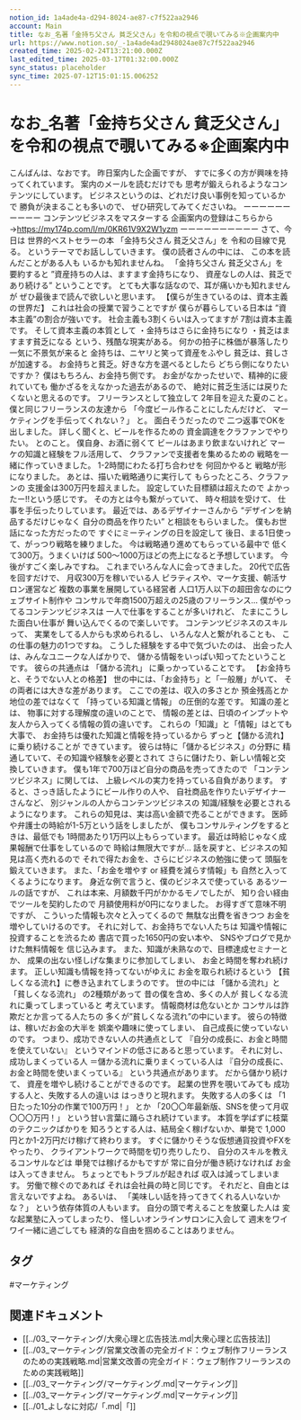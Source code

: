 ```yaml
---
notion_id: 1a4ade4a-d294-8024-ae87-c7f522aa2946
account: Main
title: なお_名著「金持ち父さん 貧乏父さん」を令和の視点で覗いてみる※企画案内中
url: https://www.notion.so/_-1a4ade4ad2948024ae87c7f522aa2946
created_time: 2025-02-24T13:21:00.000Z
last_edited_time: 2025-03-17T01:32:00.000Z
sync_status: placeholder
sync_time: 2025-07-12T15:01:15.006252
---
```

# なお_名著「金持ち父さん 貧乏父さん」を令和の視点で覗いてみる※企画案内中

こんばんは、なおです。
昨日案内した企画ですが、
すでに多くの方が興味を持ってくれています。
案内のメールを読むだけでも
思考が鍛えられるようなコンテンツにしています。
ビジネスというのは、どれだけ良い事例を知っているかで
勝負が決まることも多いので、
ぜひ研究してみてくださいね。
ーーーーーーーーーー
コンテンツビジネスをマスターする
企画案内の登録はこちらから
→https://my174p.com/l/m/0KR61V9X2W1yzm
ーーーーーーーーーー
さて、今日は
世界的ベストセラーの本
「金持ち父さん 貧乏父さん」を
令和の目線で見る。
というテーマでお話ししていきます。
僕の読者さんの中には、
この本を読んだことがある人も
いるかも知れませんね。
「金持ち父さん 貧乏父さん」を
要約すると
”資産持ちの人は、ますます金持ちになり、
資産なしの人は、貧乏であり続ける”
ということです。
とても大事な話なので、耳が痛いかも知れませんが
ぜひ最後まで読んで欲しいと思います。
【僕らが生きているのは、資本主義の世界だ】
これは社会の授業で習うことですが
僕らが暮らしている日本は
”資本主義”の割合が強いです。
社会主義も3割くらいは入ってますが
7割は資本主義です。
そして資本主義の本質として
・金持ちはさらに金持ちになり
・貧乏はますます貧乏になる
という、残酷な現実がある。
何かの拍子に株価が暴落したり
一気に不景気が来ると
金持ちは、ニヤリと笑って資産をふやし
貧乏は、貧しさが加速する。
お金持ちと貧乏。好きな方を選べるとしたら
どちら側になりたいですか？
僕はもちろん、お金持ち側です。
お金がなかったせいで、精神的に疲れていても
働かざるをえなかった過去があるので、
絶対に貧乏生活には戻りたくないと思えるのです。
フリーランスとして独立して
2年目を迎えた夏のこと。
僕と同じフリーランスの友達から
「今度ビール作ることにしたんだけど、
マーケティングを手伝ってくれない？」
と。
面白そうだったので
二つ返事でOKを出しました。
詳しく聞くと、ビールを作るための
資金調達をクラファンでやりたい。
とのこと。
僕自身、お酒に弱くて
ビールはあまり飲まないけれど
マーケの知識と経験をフル活用して、
クラファンで支援者を集めるための
戦略を一緒に作っていきました。
1-2時間にわたる打ち合わせを
何回かやると
戦略が形になりました。
あとは、描いた戦略通りに実行して
もらったところ、クラファンの
支援金は300万円を超えました。
設定していた目標額は超えたので
よかったー!!という感じです。
その方とは今も繋がっていて、
時々相談を受けて、
仕事を手伝ったりしています。
最近では、あるデザイナーさんから
“デザインを納品するだけじゃなく
自分の商品を作りたい”
と相談をもらいました。
僕もお世話になった方だったので
すぐにミーティングの日を設定して
後日、まる1日使って、がっつり戦略を練りました。
今は戦略通り進めてもらっている最中で
低くて300万。うまくいけば
500～1000万ほどの売上になると予想しています。
今後がすごく楽しみですね。
これまでいろんな人に会ってきました。
20代で広告を回すだけで、
月収300万を稼いでいる人
ピラティスや、マーケ支援、朝活サロン運営など
複数の事業を展開している経営者
人口1万人以下の超田舎なのにウェブサイト制作や
コンサルで年商1500万超えの25歳のフリーランス...
僕がやってるコンテンツビジネスは
一人で仕事をすることが多いけれど、
たまにこうした面白い仕事が
舞い込んでくるので楽しいです。
コンテンツビジネスのスキルって、
実業をしてる人からも求められるし、
いろんな人と繋がれることも、
この仕事の魅力の1つですね。
こうした経験をする中で気づいたのは、
出会った人は、みんなユニークな人ばかりで、
儲かる情報をいっぱい知ってたということです。
彼らの共通点は
「儲かる流れ」
に乗っかっていることです。
【お金持ちと、そうでない人との格差】
世の中には、「お金持ち」と「一般層」がいて、
その両者には大きな差があります。
ここでの差は、収入の多さとか
預金残高とか地位の差ではなくて
「持っている知識と情報」
の圧倒的な差です。
知識の差とは、
物事に対する理解度の違いのことで、
情報の差とは、日頃のインプットや
友人から入ってくる情報の質の違いです。
これらの「知識」と「情報」はとても大事で、
お金持ちは優れた知識と情報を持っているから
ずっと【儲かる流れ】に乗り続けることが
できています。
彼らは特に「儲かるビジネス」の分野に
精通していて、その知識や経験を必要とされて
さらに儲けたり、新しい情報と交換していきます。
僕も1年で700万ほど自分の商品を売ってきたので
「コンテンツビジネス」に関しては、
上級レベルの実力を持っている自負があります。
すると、さっき話したようにビール作りの人や、
自社商品を作りたいデザイナーさんなど、
別ジャンルの人からコンテンツビジネスの
知識/経験を必要とされるようになります。
これらの知見は、実は高い金額で売ることができます。
医師や弁護士の時給が1-5万という話をしましたが、
僕もコンサルティングをするときは、最低でも
1時間あたり1万円以上もらっています。
最近は時給じゃなく成果報酬で仕事をしているので
時給は無限大ですが...
話を戻すと、ビジネスの知見は高く売れるので
それで得たお金を、さらにビジネスの勉強に使って
頭脳を鍛えていきます。
また、「お金を増やす or 経費を減らす情報」も
自然と入ってくるようになります。
身近な例で言うと、僕のビジネスで使っている
あるツールの話ですが、
これは本来、月額数千円がかかるモノでしたが、
知り合い経由でツールを契約したので
月額使用料が0円になりました。
お得すぎて意味不明ですが、
こういった情報も次々と入ってくるので
無駄な出費を省きつつ
お金を増やしていけるのです。
それに対して、お金持ちでない人たちは
知識や情報に投資することを渋るため
書店で買った1650円の安い本や、
SNSやブログで見かけた無料情報を
信じ込みます。
また、知識が未熟なので、目標達成セミナーとか、
成果の出ない怪しげな集まりに参加してしまい、
お金と時間を奪われ続けます。
正しい知識も情報を持ってないがゆえに
お金を取られ続けるという
【貧しくなる流れ】に巻き込まれてしまうのです。
世の中には
「儲かる流れ」と「貧しくなる流れ」
の2種類があって
昔の僕を含め、多くの人が
貧しくなる流れに乗ってしまっていると
考えています。
情報商材は危ないとか
コンサルは詐欺だとか言ってる人たちの
多くが”貧しくなる流れ”の中にいます。
彼らの特徴は、稼いだお金の大半を
娯楽や趣味に使ってしまい、
自己成長に使っていないのです。
つまり、成功できない人の共通点として
『自分の成長に、お金と時間を使えていない』
というマインドの低さにあると思っています。
それに対し、成功しまくっている人
＝儲かる流れに乗りまくっている人は
『自分の成長に、お金と時間を使いまくっている』
という共通点があります。
だから儲かり続けて、
資産を増やし続けることができるのです。
起業の世界を覗いてみても
成功する人と、失敗する人の違いは
はっきりと現れます。
失敗する人の多くは
「1日たった10分の作業で100万円！」
とか
「20〇〇年最新版、SNSを使って月収〇〇〇万円！」
という甘い言葉に踊らされ続けています。
本質を学ばずに枝葉のテクニックばかりを
知ろうとする人は、結局全く稼げないか、単発で
1,000円とか1-2万円だけ稼げて終わります。
すぐに儲かりそうな仮想通貨投資やFXをやったり、
クライアントワークで時間を切り売りしたり、
自分のスキルを教えるコンサルなどは
単発では稼げるかもですが
常に自分が働き続けなければ
お金は入ってきません。
ちょっとでもトラブルが起きれば
収入は減ってしまいます。
労働で稼ぐのであれば
それは会社員の時と同じです。
それだと、自由とは
言えないですよね。
あるいは、
「美味しい話を持ってきてくれる人いないかな？」
という依存体質の人もいます。
自分の頭で考えることを放棄した人は
変な起業塾に入ってしまったり、
怪しいオンラインサロンに入会して
週末をワイワイ一緒に過ごしても
経済的な自由を掴めることはありません。

## タグ

#マーケティング 

## 関連ドキュメント

- [[../03_マーケティング/大衆心理と広告技法.md|大衆心理と広告技法]]
- [[../03_マーケティング/営業文改善の完全ガイド：ウェブ制作フリーランスのための実践戦略.md|営業文改善の完全ガイド：ウェブ制作フリーランスのための実践戦略]]
- [[../03_マーケティング/マーケティング.md|マーケティング]]
- [[../03_マーケティング/マーケティング.md|マーケティング]]
- [[../01_よしなに対応/「.md|「]]
